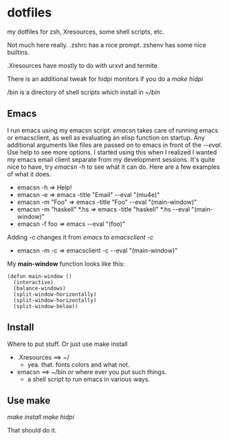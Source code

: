 dotfiles
========

my dotfiles for zsh, Xresources, some shell scripts, etc.

Not much here really. .zshrc has a nice prompt.
zshenv has some nice builtins. 

.Xresources have mostly to do with urxvt and termite.

There is an additional tweak for hidpi monitors if you do a _make hidpi_

/bin is a directory of shell scripts which install in _~/bin_


Emacs
-----

I run emacs using my emacsn script. _emacsn_ takes care of running emacs or emacsclient,
as well as evaluating an elisp function on startup. Any additional arguments like files are passed on
to emacs in front of the _--eval_. 
Use help to see more options.
I started using this when I realized I wanted my emacs email client separate from my 
development sessions. It's quite nice to have, try _emacsn -h_ to see what it can do.
Here are a few examples of what it does.

* emacsn -h                _=>_  Help!
* emacsn -e                _=>_ emacs -title "Email" --eval "(mu4e)"
* emacsn -m "Foo"          _=>_ emacs -title "Foo" --eval "(main-window)"
* emacsn -m "haskell" *.hs _=>_ emacs -title "haskell" *.hs --eval "(main-window)"
* emacsn -f foo            _=>_ emacs --eval "(foo)"

Adding -c changes it from _emacs_ to _emacsclient -c_

* emacsn -m -c             _=>_ emacsclient -c --eval "(main-window)"

My **main-window** function looks like this:

```
(defun main-window ()
  (interactive)
  (balance-windows)
  (split-window-horizontally)
  (split-window-horizontally)
  (split-window-below))
 ```

Install
-------
Where to put stuff.  Or just use make install

* .Xresources ==> ~/     
  * yea. that. fonts colors and what not.
* emacsn ==> ~/bin or where ever you put such things.  
  * a shell script to run emacs in various ways.

Use make
--------

_make install_
_make hidpi_

That should do it.


